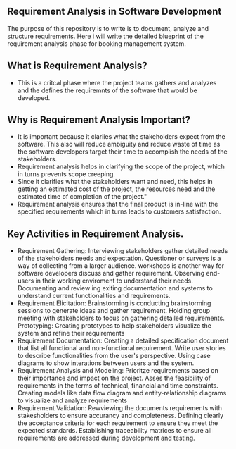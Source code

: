 ## Requirement Analysis in Software Development

The purpose of this repository is to write is to document, analyze and structure requirements.
Here i will write the detailed blueprint of the requirement analysis phase for booking management system.

## What is Requirement Analysis?

- This is a critcal phase where the project teams gathers and analyzes and the defines the requiremnts of the software that would be developed.

## Why is Requirement Analysis Important?
- It is important because it clariies what the stakeholders expect from the software. This also will reduce ambiguity and reduce waste of time as the software developers target their time to accomplish the needs of the stakeholders.
- Requirement analysis helps in clarifying the scope of the project, which in turns prevents scope creeping.
- Since it clarifies what the stakeholders want and need, this helps in getting an estimated cost of the project, the resources need and the estimated time of completion of the project."
- Requirement analysis ensures that the final product is in-line with the specified requirements which in turns leads to customers satisfaction.

## Key Activities in Requirement Analysis.
- Requirement Gathering: 
  Interviewing stakeholders gather detailed needs of the stakeholders needs and expectation.
  Questioner or surveys is a way of collecting from a larger audience.
  workshops is another way for software developers discuss and gather requirement.
  Observing end-users in their working enviroment to understand their needs.
  Documenting and review ing exiting documentation and systems to understand current functionalities and requirements.
- Requirement Elicitation: 
  Brainstorming is conducting brainstorming sessions to generate ideas and gather requirement.
  Holding group meeting with stakeholders to focus on gathering detailed requirements.
  Prototyping: Creating prototypes to help stakeholders visualize the system and refine their requirements
- Requirement Documentation:
  Creating a detailed specification document that list all functional and non-functional requirement.
  Write user stories to describe functionalities from the user's perspective.
  Using case diagrams to show interations between users and the system.
- Requirement Analysis and Modeling:
  Prioritze requirements based on their importance and impact on the project.
  Asses the feasibility of requirements in the terms of technical, financial and time constraints.
  Creating models like data flow diagram and entity-relationship diagrams to visualize and analyze requirements
- Requirement Validation:
  Rewviewing the documents requirements with stakesholders to ensure accurancy and completeness.
  Defining clearly the acceptance criteria for each requirement to ensure they meet the expected standards.
  Establishing traceability matrices to ensure all requirements are addressed during development and testing.
